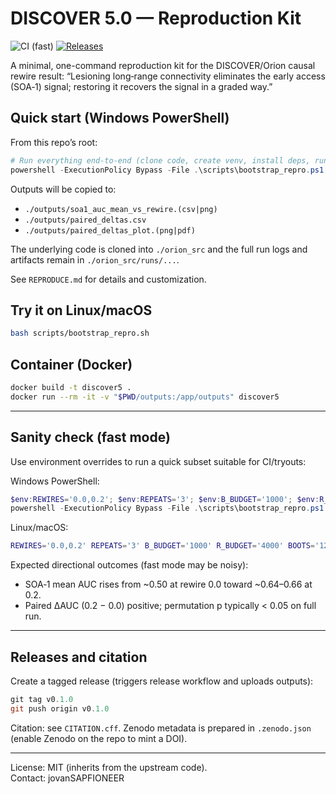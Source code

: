 # DISCOVER 5.0 — Reproduction Kit

![CI (fast)](https://github.com/jovanSAPFIONEER/DISCOVER-5.0/actions/workflows/repro.yml/badge.svg) [![Releases](https://img.shields.io/github/v/release/jovanSAPFIONEER/DISCOVER-5.0)](https://github.com/jovanSAPFIONEER/DISCOVER-5.0/releases)

A minimal, one-command reproduction kit for the DISCOVER/Orion causal rewire result:
“Lesioning long‑range connectivity eliminates the early access (SOA‑1) signal; restoring it recovers the signal in a graded way.”

## Quick start (Windows PowerShell)

From this repo’s root:

```powershell
# Run everything end-to-end (clone code, create venv, install deps, run pipeline)
powershell -ExecutionPolicy Bypass -File .\scripts\bootstrap_repro.ps1
```

Outputs will be copied to:
- `./outputs/soa1_auc_mean_vs_rewire.(csv|png)`
- `./outputs/paired_deltas.csv`
- `./outputs/paired_deltas_plot.(png|pdf)`

The underlying code is cloned into `./orion_src` and the full run logs and artifacts remain in `./orion_src/runs/...`.

See `REPRODUCE.md` for details and customization.

## Try it on Linux/macOS

```bash
bash scripts/bootstrap_repro.sh
```

## Container (Docker)

```bash
docker build -t discover5 .
docker run --rm -it -v "$PWD/outputs:/app/outputs" discover5
```

---

## Sanity check (fast mode)
Use environment overrides to run a quick subset suitable for CI/tryouts:

Windows PowerShell:
```powershell
$env:REWIRES='0.0,0.2'; $env:REPEATS='3'; $env:B_BUDGET='1000'; $env:R_BUDGET='4000'; $env:BOOTS='120'
powershell -ExecutionPolicy Bypass -File .\scripts\bootstrap_repro.ps1
```

Linux/macOS:
```bash
REWIRES='0.0,0.2' REPEATS='3' B_BUDGET='1000' R_BUDGET='4000' BOOTS='120' bash scripts/bootstrap_repro.sh
```

Expected directional outcomes (fast mode may be noisy):
- SOA‑1 mean AUC rises from ~0.50 at rewire 0.0 toward ~0.64–0.66 at 0.2.
- Paired ΔAUC (0.2 − 0.0) positive; permutation p typically < 0.05 on full run.

---

## Releases and citation

Create a tagged release (triggers release workflow and uploads outputs):
```powershell
git tag v0.1.0
git push origin v0.1.0
```

Citation: see `CITATION.cff`. Zenodo metadata is prepared in `.zenodo.json` (enable Zenodo on the repo to mint a DOI).

---

License: MIT (inherits from the upstream code).  
Contact: jovanSAPFIONEER
